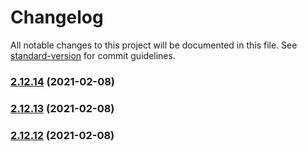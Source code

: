# Changelog

All notable changes to this project will be documented in this file. See [standard-version](https://github.com/conventional-changelog/standard-version) for commit guidelines.

### [2.12.14](https://github.com/zehuichan/vant-tpl/compare/v2.12.13...v2.12.14) (2021-02-08)

### [2.12.13](https://github.com/zehuichan/vant-tpl/compare/v2.12.12...v2.12.13) (2021-02-08)

### [2.12.12](https://github.com/zehuichan/vant-tpl/compare/v2.12.11...v2.12.12) (2021-02-08)

